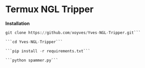 # Termux NGL Tripper

**Installation**

```python
git clone https://github.com/xoyves/Yves-NGL-Tripper.git```

```cd Yves-NGL-Tripper```

```pip install -r requirements.txt```

```python spammer.py```
